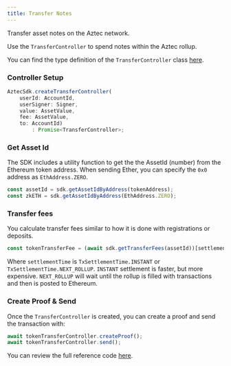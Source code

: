 ```yaml
---
title: Transfer Notes
---
```


Transfer asset notes on the Aztec network.

Use the `TransferController` to spend notes within the Aztec rollup.

You can find the type definition of the `TransferController` class [here](../types/TransferController).

### Controller Setup

```ts
AztecSdk.createTransferController(
    userId: AccountId, 
    userSigner: Signer, 
    value: AssetValue, 
    fee: AssetValue, 
    to: AccountId)
        : Promise<TransferController>;
```

### Get Asset Id

The SDK includes a utility function to get the the AssetId (number) from the Ethereum token address. When sending Ether, you can specify the `0x0` address as `EthAddress.ZERO`.

```ts
const assetId = sdk.getAssetIdByAddress(tokenAddress);
const zkETH = sdk.getAssetIdByAddress(EthAddress.ZERO);
```

### Transfer fees

You calculate transfer fees similar to how it is done with registrations or deposits.

```ts
const tokenTransferFee = (await sdk.getTransferFees(assetId))[settlementTime];
```

Where `settlementTime` is `TxSettlementTime.INSTANT` or `TxSettlementTime.NEXT_ROLLUP`. `INSTANT` settlement is faster, but more expensive. `NEXT_ROLLUP` will wait until the rollup is filled with transactions and then is posted to Ethereum.

### Create Proof & Send

Once the `TransferController` is created, you can create a proof and send the transaction with:

```ts
await tokenTransferController.createProof();
await tokenTransferController.send();
```

You can review the full reference code [here](https://github.com/critesjosh/aztec-sdk-starter/blob/b4611c001133e2ef35180a2953e5651354315834/src/index.ts#L194).
